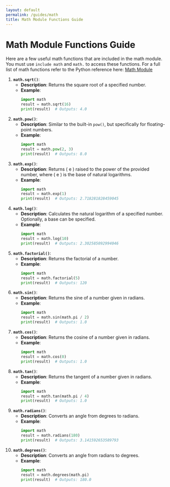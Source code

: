 ```yaml
---
layout: default
permalink: /guides/math
title: Math Module Functions Guide
---
```



# Math Module Functions Guide

Here are a few useful math functions that are included in the math module. You must use `include math` and `math.` to access these functions. For a full list of math functions refer to the Python reference here: [Math Module](https://www.w3schools.com/python/module_math.asp)



1. **`math.sqrt()`**:
   - **Description**: Returns the square root of a specified number.
   - **Example**:
     ```python
     import math
     result = math.sqrt(16)
     print(result)  # Outputs: 4.0
     ```
2. **`math.pow()`**:
   - **Description**: Similar to the built-in `pow()`, but specifically for floating-point numbers.
   - **Example**:
     ```python
     import math
     result = math.pow(2, 3)
     print(result)  # Outputs: 8.0
     ```
3. **`math.exp()`**:
   - **Description**: Returns \( e \) raised to the power of the provided number, where \( e \) is the base of natural logarithms.
   - **Example**:
     ```python
     import math
     result = math.exp(1)
     print(result)  # Outputs: 2.718281828459045
     ```
4. **`math.log()`**:
   - **Description**: Calculates the natural logarithm of a specified number. Optionally, a base can be specified.
   - **Example**:
     ```python
     import math
     result = math.log(10)
     print(result)  # Outputs: 2.302585092994046
     ```
5. **`math.factorial()`**:
   - **Description**: Returns the factorial of a number.
   - **Example**:
     ```python
     import math
     result = math.factorial(5)
     print(result)  # Outputs: 120
     ```
6. **`math.sin()`**:
   - **Description**: Returns the sine of a number given in radians.
   - **Example**:
     ```python
     import math
     result = math.sin(math.pi / 2)
     print(result)  # Outputs: 1.0
     ```
7. **`math.cos()`**:
   - **Description**: Returns the cosine of a number given in radians.
   - **Example**:
     ```python
     import math
     result = math.cos(0)
     print(result)  # Outputs: 1.0
     ```
8. **`math.tan()`**:
   - **Description**: Returns the tangent of a number given in radians.
   - **Example**:
     ```python
     import math
     result = math.tan(math.pi / 4)
     print(result)  # Outputs: 1.0
     ```
9. **`math.radians()`**:
   - **Description**: Converts an angle from degrees to radians.
   - **Example**:
     ```python
     import math
     result = math.radians(180)
     print(result)  # Outputs: 3.141592653589793
     ```
10. **`math.degrees()`**:
    - **Description**: Converts an angle from radians to degrees.
    - **Example**:
      ```python
      import math
      result = math.degrees(math.pi)
      print(result)  # Outputs: 180.0
      ```